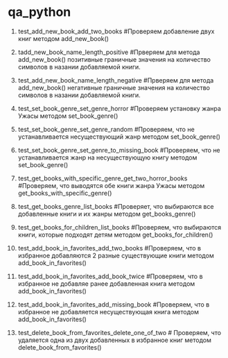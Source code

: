 # qa_python
1. test_add_new_book_add_two_books #Проверяем добавление двух книг методом add_new_book()

2. tadd_new_book_name_length_positive #Прверяем для метода add_new_book() позитивные граничные значения на количество символов в назании добавляемой книги.

3. test_add_new_book_name_length_negative #Прверяем для метода add_new_book() негативные граничные значения на количество символов в назании добавляемой книги.

4. test_set_book_genre_set_genre_horror #Проверяем установку жанра Ужасы методом set_book_genre()

5. test_set_book_genre_set_genre_random #Проверяем, что не устанавливается несуществующий жанр методом set_book_genre()

6. test_set_book_genre_set_genre_to_missing_book #Проверяем, что не устанавливается жанр на несуществующую книгу методом set_book_genre()

7. test_get_books_with_specific_genre_get_two_horror_books #Проверяем, что выводятся обе книги жанра Ужасы методом get_books_with_specific_genre()

8. test_get_books_genre_list_books #Проверяет, что выбираются все добавленные книги и их жанры методом get_books_genre()

9. test_get_books_for_children_list_books #Проверяем, что выбираются книги, которые подходят детям методом get_books_for_children()

10. test_add_book_in_favorites_add_two_books #Проверяем, что в избранное добавляются 2 разные существующие книги методом add_book_in_favorites()

11. test_add_book_in_favorites_add_book_twice #Проверяем, что в избранное не добавляе ранее добавленная книга методом add_book_in_favorites()

12. test_add_book_in_favorites_add_missing_book #Проверяем, что в избранное не добавляется несуществующая книга методом add_book_in_favorites()

13. test_delete_book_from_favorites_delete_one_of_two # Проверяем, что удаляется одна из двух добавленных в избранное книг методом delete_book_from_favorites()